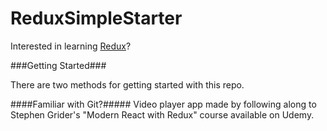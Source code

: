 # ReduxSimpleStarter

Interested in learning [Redux](https://www.udemy.com/react-redux/)?

###Getting Started###

There are two methods for getting started with this repo.

####Familiar with Git?#####
Video player app made by following along to Stephen Grider's "Modern React with Redux" course available on Udemy.
